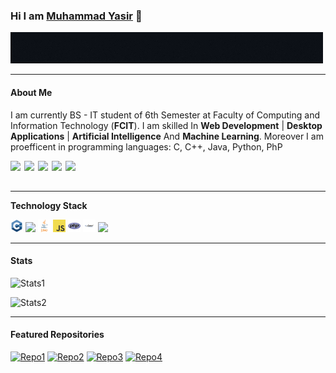 ### Hi I am [Muhammad Yasir](https://www.linkedin.com/in/myb1) 👋

<img src="https://raw.githubusercontent.com/myasirbabar/myasirbabar/main/marquee3.gif">

------------

#### About Me
I am currently BS - IT student of 6th Semester at Faculty of Computing and Information Technology (__FCIT__). I am skilled In __Web Development__ | __Desktop Applications__ | __Artificial Intelligence__ And __Machine Learning__. Moreover I am proefficent in programming languages: C, C++, Java, Python, PhP 

<a href="https://www.linkedin.com/in/myb1">
  <img align="left"  width="22px" src="https://img.icons8.com/external-justicon-flat-justicon/64/000000/external-linkedin-social-media-justicon-flat-justicon.png" />
<a href="https://github.com/myasirbabar">
  <img align="left" width="22px" src="https://img.icons8.com/color-glass/48/000000/github.png" />
</a>
<a href="https://www.instagram.com/muhammadyasir_babar/">
  <img align="left" width="22px" src="https://img.icons8.com/fluency/48/000000/instagram-new.png" />
</a>
<a href="https://www.facebook.com/muhammadyasir.babar/">
  <img align="left" width="22px" src="https://img.icons8.com/color/144/000000/facebook-new.png" />
</a>
<a target = "blank" href="https://drive.google.com/file/d/1QDu80XvXdn9mJKorgQyopeWkN6lBb6G6/view">
  <img align="left" width="40px" src="https://cdn-icons-png.flaticon.com/512/3135/3135692.png" />
</a>

<br></br>
  
---------------
  **Technology Stack**

<code><img height="20" src="https://raw.githubusercontent.com/github/explore/80688e429a7d4ef2fca1e82350fe8e3517d3494d/topics/cpp/cpp.png"></code>
<code><img height="20" src="https://img.icons8.com/color/48/000000/c-programming.png"></code>
<code><img height="20" src="https://raw.githubusercontent.com/github/explore/80688e429a7d4ef2fca1e82350fe8e3517d3494d/topics/java/java.png"></code>
<code><img height="20" src="https://raw.githubusercontent.com/github/explore/80688e429a7d4ef2fca1e82350fe8e3517d3494d/topics/javascript/javascript.png"></code>
<code><img height="20" src="https://raw.githubusercontent.com/github/explore/80688e429a7d4ef2fca1e82350fe8e3517d3494d/topics/php/php.png"></code>
<code><img height="20" src="https://raw.githubusercontent.com/github/explore/80688e429a7d4ef2fca1e82350fe8e3517d3494d/topics/jquery/jquery.png"></code>
<code><img height="20" src="https://img.icons8.com/fluency/48/000000/python.png"></code>

------------

#### Stats
![Stats1](https://github-readme-stats.vercel.app/api?username=myasirbabar&&show_icons=true&title_color=ffffff&icon_color=bb2acf&text_color=daf7dc&bg_color=151515 "Stats")

![Stats2](https://github-readme-stats.vercel.app/api/top-langs/?username=myasirbabar&hide=java,html,tex&title_color=ffffff&text_color=c9cacc&icon_color=2bbc8a&bg_color=1d1f21&langs_count=3")

------------------
#### Featured Repositories

[![Repo1](https://github-readme-stats.vercel.app/api/pin/?username=myasirbabar&repo=travelform&title_color=ffffff&text_color=c9cacc&icon_color=2bbc8a&bg_color=1d1f21)](https://github.com/myasirbabar/travelform)
[![Repo2](https://github-readme-stats.vercel.app/api/pin/?username=myasirbabar&repo=solitaire-game&title_color=ffffff&text_color=c9cacc&icon_color=2bbc8a&bg_color=1d1f21)](https://github.com/myasirbabar/solitaire-game)
[![Repo3](https://github-readme-stats.vercel.app/api/pin/?username=myasirbabar&repo=tik-tok-toe&title_color=ffffff&text_color=c9cacc&icon_color=2bbc8a&bg_color=1d1f21)](https://github.com/myasirbabar/tik-tok-toe)
[![Repo4](https://github-readme-stats.vercel.app/api/pin/?username=myasirbabar&repo=Desktop-App-Gpa&title_color=ffffff&text_color=c9cacc&icon_color=2bbc8a&bg_color=1d1f21)](https://github.com/myasirbabar/Desktop-App-Gpa)
